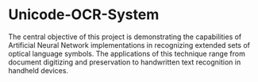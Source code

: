 # Unicode-OCR-System
The central objective of this project is demonstrating the capabilities of Artificial Neural Network implementations in recognizing extended sets of optical language symbols. The applications of this technique range from document digitizing and preservation to handwritten text recognition in handheld devices.
